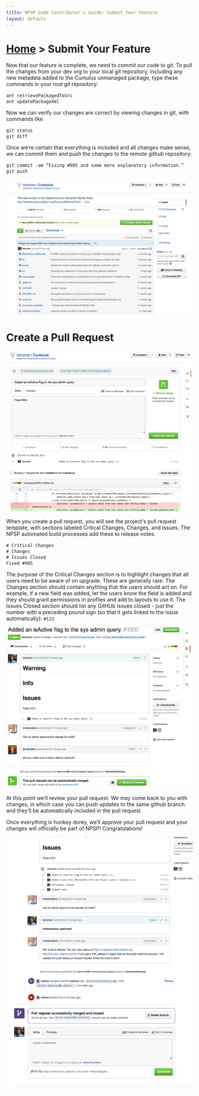 ```yaml
---
title: NPSP Code Contributor's Guide: Submit Your Feature
layout: default
---
```

# [Home](http://developer.salesforcefoundation.org/Cumulus/Contributor/) > Submit Your Feature

Now that our feature is complete, we need to commit our code to git. To pull the changes from your dev org to your local git repository, including any new metadata added to the Cumulus unmanaged package, type these commands in your root git repository:

~~~
ant retrievePackagedToSrc
ant updatePackageXml
~~~

Now we can verify our changes are correct by viewing changes in git, with commands like

~~~
git status
git diff
~~~

Once we’re certain that everything is included and all changes make sense, we can commit them and push the changes to the remote github repository:

~~~
git commit -am “Fixing #905 and some more explanatory information.”
git push
~~~

![github feature commit](img/github-feature-commit.png)

# Create a Pull Request

![creating a pull request in github](img/github-creating-pull-request.png)

When you create a pull request, you will see the project's pull request template, with sections labeled Critical Changes, Changes, and Issues. The NPSP automated build processes add these to release notes.

~~~
# Critical Changes
# Changes
# Issues Closed
Fixed #905
~~~

The purpose of the Critical Changes section is to highlight changes that all users need to be aware of on upgrade.  These are generally rare.  The Changes section should contain anything that the users should act on.  For example, if a new field was added, let the users know the field is added and they should grant permissions in profiles and add to layouts to use it. The Issues Closed section should list any GitHUb issues closed - just the number with a preceding pound sign (so that it gets linked to the issue automatically): ```#123``` 

![github active pull request](img/github-active-pull-req.png)

At this point we’ll review your pull request. We may come back to you with changes, in which case you can push updates to the same github branch and they’ll be automatically included in the pull request.

Once everything is hunkey dorey, we’ll approve your pull request and your changes will officially be part of NPSP! Congratulations!

![github approve pull request](img/github-approve-pull-req.png)
![github pull request merged](img/github-pull-req-merged.png)
